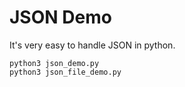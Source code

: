 JSON Demo
=========

It's very easy to handle JSON in python.

```
python3 json_demo.py
python3 json_file_demo.py
```